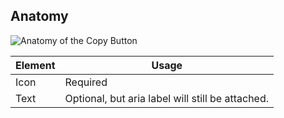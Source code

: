 ## Anatomy

![Anatomy of the Copy Button](/assets/components/copy/copy-button-anatomy.png)

| Element          | Usage                                           |
|------------------|-------------------------------------------------|
| Icon             | Required |
| Text             | Optional, but aria label will still be attached. |
